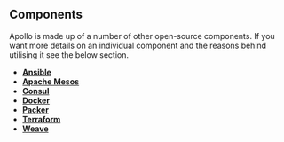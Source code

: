 ## Components

Apollo is made up of a number of other open-source components. If you want more details on an individual component and the reasons behind utilising it see the below section.

- **[Ansible](ansible.md)**
- **[Apache Mesos](apache-mesos.md)**
- **[Consul](consul.md)**
- **[Docker](docker.md)**
- **[Packer](packer.md)**
- **[Terraform](terraform.md)**
- **[Weave](weave.md)**
